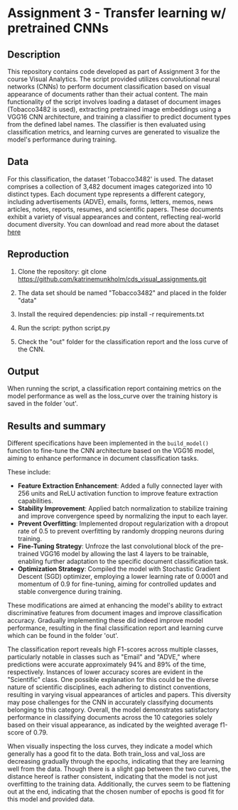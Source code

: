 # Assignment 3 - Transfer learning w/ pretrained CNNs

## Description

This repository contains code developed as part of Assignment 3 for the course Visual Analytics. The script provided utilizes convolutional neural networks (CNNs) to perform document classification based on visual appearance of documents rather than their actual content. The main functionality of the script involves loading a dataset of document images (Tobacco3482 is used), extracting pretrained image embeddings using a VGG16 CNN architecture, and training a classifier to predict document types from the defined label names. The classifier is then evaluated using classification metrics, and learning curves are generated to visualize the model's performance during training. 


## Data 

For this classification, the dataset 'Tobacco3482' is used. 
The dataset comprises a collection of 3,482 document images categorized into 10 distinct types. Each document type represents a different category, including advertisements (ADVE), emails, forms, letters, memos, news articles, notes, reports, resumes, and scientific papers. These documents exhibit a variety of visual appearances and content, reflecting real-world document diversity. 
You can download and read more about the dataset [here](https://www.kaggle.com/datasets/patrickaudriaz/tobacco3482jpg?resource=download)


## Reproduction
1. Clone the repository: git clone <https://github.com/katrinemunkholm/cds_visual_assignments.git>

2. The data set should be named "Tobacco3482" and placed in the folder "data"

3. Install the required dependencies: pip install -r requirements.txt

4. Run the script: python script.py

5. Check the "out" folder for the classification report and the loss curve of the CNN. 


## Output

When running the script, a classification report containing metrics on the model performance as well as the loss_curve over the training history is saved in the folder 'out'.


## Results and summary

Different specifications have been implemented in the `build_model()` function to fine-tune the CNN architecture based on the VGG16 model, aiming to enhance performance in document classification tasks. 

These include:
- **Feature Extraction Enhancement**: Added a fully connected layer with 256 units and ReLU activation function to improve feature extraction capabilities.
- **Stability Improvement**: Applied batch normalization to stabilize training and improve convergence speed by normalizing the input to each layer.
- **Prevent Overfitting**: Implemented dropout regularization with a dropout rate of 0.5 to prevent overfitting by randomly dropping neurons during training.
- **Fine-Tuning Strategy**: Unfroze the last convolutional block of the pre-trained VGG16 model by allowing the last 4 layers to be trainable, enabling further adaptation to the specific document classification task.
- **Optimization Strategy**: Compiled the model with Stochastic Gradient Descent (SGD) optimizer, employing a lower learning rate of 0.0001 and momentum of 0.9 for fine-tuning, aiming for controlled updates and stable convergence during training.

These modifications are aimed at enhancing the model's ability to extract discriminative features from document images and improve classification accuracy. Gradually implementing these did indeed improve model performance, resulting in the final classification report and learning curve which can be found in the folder 'out'.

The classification report reveals high F1-scores across multiple classes, particularly notable in classes such as "Email" and "ADVE," where predictions were accurate approximately 94% and 89% of the time, respectively.
Instances of lower accuracy scores are evident in the "Scientific" class. One possible explanation for this could be the diverse nature of scientific disciplines, each adhering to distinct conventions, resulting in varying visual appearances of articles and papers. This diversity may pose challenges for the CNN in accurately classifying documents belonging to this category. Overall, the model demonstrates satisfactory performance in classifying documents across the 10 categories solely based on their visual appearance, as indicated by the weighted average f1-score of 0.79.

When visually inspecting the loss curves, they indicate a model which generally has a good fit to the data. 
Both train_loss and val_loss are decreasing gradually through the epochs, indicating that they are learning well from the data. Though there is a slight gap between the two curves, the distance hereof is rather consistent, indicating that the model is not just overfitting to the training data. Additionally, the curves seem to be flattening out at the end, indicating that the chosen number of epochs is good fit for this model and provided data.

